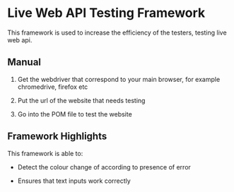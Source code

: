 # Live Web API Testing Framework

This framework is used to increase the efficiency of the testers, testing live web api.

## Manual

1. Get the webdriver that correspond to your main browser, for example chromedrive, firefox etc

2. Put the url of the website that needs testing

3. Go into the POM file to test the website

## Framework Highlights

This framework is able to:

- Detect the colour change of according to presence of error 

- Ensures that text inputs work correctly
